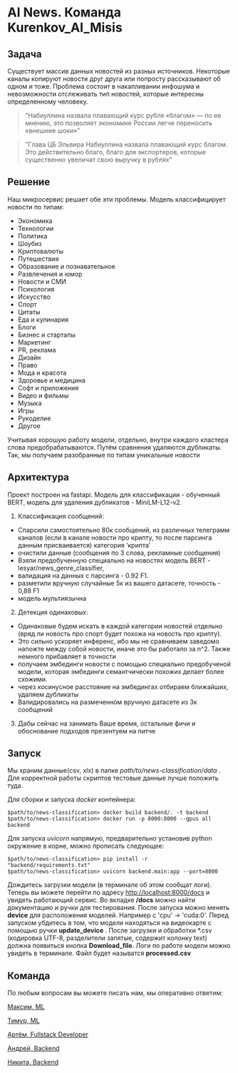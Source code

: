 # AI News. Команда Kurenkov_AI_Misis

## Задача

Существует массив данных новостей из разных источников. Некоторые каналы копируют новости друг друга или попросту рассказывают об одном и тоже. Проблема состоит в накапливании инфошума и невозможности отслеживать тип новостей, которые интересны определенному человеку. 

> "Набиуллина назвала плавающий курс рубля «благом» — по ее мнению, это позволяет экономике России легче переносить «внешние шоки»"

> "Глава ЦБ Эльвира Набиуллина назвала плавающий курс благом. Это действительно благо, благо для экспортеров, которые существенно увеличат свою выручку в рублях"

## Решение

Наш микросервис решает обе эти проблемы. Модель классифицирует новости по типам: 


- Экономика
- Технологии
- Политика
- Шоубиз
- Криптовалюты
- Путешествия
- Образование и познавательное
- Развлечения и юмор
- Новости и СМИ
- Психология
- Искусство
- Спорт
- Цитаты
- Еда и кулинария
- Блоги
- Бизнес и стартапы
- Маркетинг
- PR, реклама
- Дизайн
- Право
- Мода и красота
- Здоровье и медицина
- Софт и приложения
- Видео и фильмы
- Музыка
- Игры
- Рукоделие
- Другое

Учитывая хорошую работу модели, отдельно, внутри каждого кластера слова предобрабатываются. Путём сравнения удаляются дубликаты. Так, мы получаем разобранные по типам уникальные новости

## Архитектура

Проект построен на fastapi. Модель для классификации - обученный BERT, модель для удаления дубликатов - MiniLM-L12-v2.

1. Классификация сообщений:

* Спарсили самостоятельно 80к сообщений, из различных телеграмм каналов (если в канале новости про крипту, то после парсинга данным присваивается) категория ‘крипта’
* очистили данные (сообщения по 3 слова, рекламные сообщения)
* Взяли предобученную специально на новостях модель BERT - lesyar/news_genre_classifier, 
* валидация на данных с парсинга - 0.92 F1. 
* разметили вручную случайные 5к из вашего датасете, точность - 0,88 F1
* модель мультиязычна

2. Детекция одинаковых:

* Одинаковые будем искать в каждой категории новостей отдельно (вряд ли новость про спорт будет похожа на новость про крипту). 
* Это сильно ускоряет инференс, ибо мы не сравниваем заведомо напожте между собой новости, иначе это бы работало за n^2. Также немного прибавляет в точности
* получаем эмбединги новости с помощью специально предобученой модели, которая эмбединги семантчически похожих делает более схожими.
* через косинусное расстояние на эмбедингах отбираем ближайших, удаляем дубликаты
* Валидировались на размеченном вручную датасете из 3к сообщений 

3. Дабы сейчас на занимать Ваше время, остальные фичи и обоснование подходов презентуем на питче

## Запуск

Мы храним данные(csv, xlx) в папке _path/to/news-classification/data_ . Для корректной работы скриптов тестовые данные лучше положить туда.

Для сборки и запуска _docker_ контейнера:
```
$path/to/news-classification> docker build backend/. -t backend
$path/to/news-classification> docker run -p 8000:8000 --gpus all backend
```

Для запуска _uvicorn_ напрямую, предварительно установив python окружение в корне, можно прописать следующее:

```
$path/to/news-classification> pip install -r "backend/requirements.txt"
$path/to/news-classification> uvicorn backend.main:app --port=8000
```

Дождитесь загрузки модели (в терминале об этом сообщат логи). Теперь вы можете перейти по адресу [http://localhost:8000/docs](http://localhost:8000/) и увидеть работающий сервис.
Во вкладке __/docs__ можно найти документацию и ручки для тестирования. После запуска можно менять __device__ для расположения моделей. Например с 'cpu' -> 'cuda:0'. Перед запуском убдитесь в том, что модели находяться на видеокарте с помощью ручки __update_device__ . После загрузки и обработки *.csv (кодировка UTF-8, разделители запятые, содержит колонку text) должна появиться кнопка __Download_file__. Логи по работе модели можно увидеть в терминале. Файл будет называтся __processed.csv__


## Команда

По любым вопросам вы можете писать нам, мы оперативно ответим:

[Максим, ML](https://t.me/duck_mood)

[Тимур, ML](https://t.me/goddesu)

[Артём, Fullstack Developer](https://t.me/cradm_lozzer)

[Андрей, Backend](https://t.me/using_namespace)

[Никита, Backend](https://t.me/boldyrevnow)

